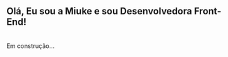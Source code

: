 ## Olá, Eu sou a Miuke e sou Desenvolvedora Front-End!

<div style="display: inline_block"><br>
 Em construção...
  
</div>

